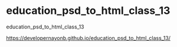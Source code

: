 # education_psd_to_html_class_13
education_psd_to_html_class_13


https://developernayonb.github.io/education_psd_to_html_class_13/
